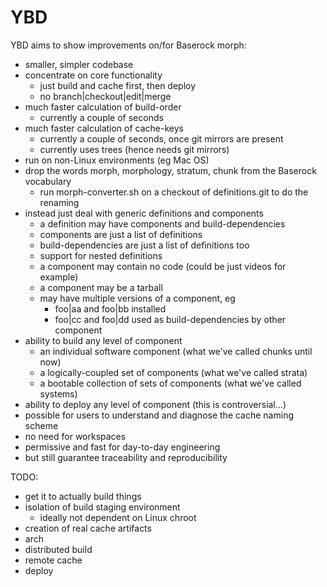 # YBD
YBD aims to show improvements on/for Baserock morph:
- smaller, simpler codebase
- concentrate on core functionality
  - just build and cache first, then deploy
  - no branch|checkout|edit|merge
- much faster calculation of build-order
  - currently a couple of seconds
- much faster calculation of cache-keys
  - currently a couple of seconds, once git mirrors are present
  - currently uses trees (hence needs git mirrors)
- run on non-Linux environments (eg Mac OS)
- drop the words morph, morphology, stratum, chunk from the Baserock vocabulary
  - run morph-converter.sh on a checkout of definitions.git to do the renaming
- instead just deal with generic definitions and components
  - a definition may have components and build-dependencies
  - components are just a list of definitions
  - build-dependencies are just a list of definitions too
  - support for nested definitions
  - a component may contain no code (could be just videos for example)
  - a component may be a tarball
  - may have multiple versions of a component, eg
    - foo|aa and foo|bb installed
    - foo|cc and foo|dd used as build-dependencies by other component
- ability to build any level of component
  - an individual software component (what we've called chunks until now)
  - a logically-coupled set of components (what we've called strata)
  - a bootable collection of sets of components (what we've called systems)
- ability to deploy any level of component (this is controversial...)
- possible for users to understand and diagnose the cache naming scheme
- no need for workspaces
- permissive and fast for day-to-day engineering
- but still guarantee traceability and reproducibility

TODO:
- get it to actually build things
- isolation of build staging environment
  - ideally not dependent on Linux chroot
- creation of real cache artifacts
- arch
- distributed build
- remote cache
- deploy
